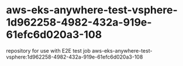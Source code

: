 # aws-eks-anywhere-test-vsphere-1d962258-4982-432a-919e-61efc6d020a3-108
repository for use with E2E test job aws-eks-anywhere-test-vsphere:1d962258-4982-432a-919e-61efc6d020a3-108
